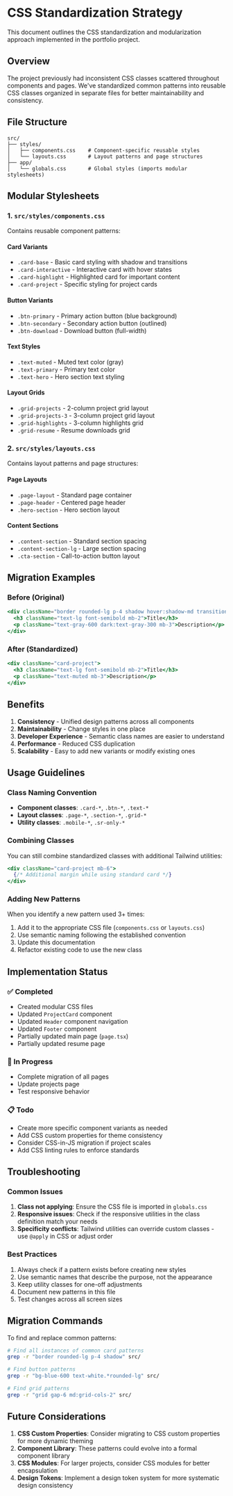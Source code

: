 # CSS Standardization Strategy

This document outlines the CSS standardization and modularization approach implemented in the portfolio project.

## Overview

The project previously had inconsistent CSS classes scattered throughout components and pages. We've standardized common patterns into reusable CSS classes organized in separate files for better maintainability and consistency.

## File Structure

```
src/
├── styles/
│   ├── components.css    # Component-specific reusable styles
│   └── layouts.css       # Layout patterns and page structures
├── app/
│   └── globals.css       # Global styles (imports modular stylesheets)
```

## Modular Stylesheets

### 1. `src/styles/components.css`

Contains reusable component patterns:

#### Card Variants

- `.card-base` - Basic card styling with shadow and transitions
- `.card-interactive` - Interactive card with hover states
- `.card-highlight` - Highlighted card for important content
- `.card-project` - Specific styling for project cards

#### Button Variants

- `.btn-primary` - Primary action button (blue background)
- `.btn-secondary` - Secondary action button (outlined)
- `.btn-download` - Download button (full-width)

#### Text Styles

- `.text-muted` - Muted text color (gray)
- `.text-primary` - Primary text color
- `.text-hero` - Hero section text styling

#### Layout Grids

- `.grid-projects` - 2-column project grid layout
- `.grid-projects-3` - 3-column project grid layout
- `.grid-highlights` - 3-column highlights grid
- `.grid-resume` - Resume downloads grid

### 2. `src/styles/layouts.css`

Contains layout patterns and page structures:

#### Page Layouts

- `.page-layout` - Standard page container
- `.page-header` - Centered page header
- `.hero-section` - Hero section layout

#### Content Sections

- `.content-section` - Standard section spacing
- `.content-section-lg` - Large section spacing
- `.cta-section` - Call-to-action button layout

## Migration Examples

### Before (Original)

```jsx
<div className="border rounded-lg p-4 shadow hover:shadow-md transition-shadow">
  <h3 className="text-lg font-semibold mb-2">Title</h3>
  <p className="text-gray-600 dark:text-gray-300 mb-3">Description</p>
</div>
```

### After (Standardized)

```jsx
<div className="card-project">
  <h3 className="text-lg font-semibold mb-2">Title</h3>
  <p className="text-muted mb-3">Description</p>
</div>
```

## Benefits

1. **Consistency** - Unified design patterns across all components
2. **Maintainability** - Change styles in one place
3. **Developer Experience** - Semantic class names are easier to understand
4. **Performance** - Reduced CSS duplication
5. **Scalability** - Easy to add new variants or modify existing ones

## Usage Guidelines

### Class Naming Convention

- **Component classes**: `.card-*`, `.btn-*`, `.text-*`
- **Layout classes**: `.page-*`, `.section-*`, `.grid-*`
- **Utility classes**: `.mobile-*`, `.sr-only-*`

### Combining Classes

You can still combine standardized classes with additional Tailwind utilities:

```jsx
<div className="card-project mb-6">
  {/* Additional margin while using standard card */}
</div>
```

### Adding New Patterns

When you identify a new pattern used 3+ times:

1. Add it to the appropriate CSS file (`components.css` or `layouts.css`)
2. Use semantic naming following the established convention
3. Update this documentation
4. Refactor existing code to use the new class

## Implementation Status

### ✅ Completed

- Created modular CSS files
- Updated `ProjectCard` component
- Updated `Header` component navigation
- Updated `Footer` component
- Partially updated main page (`page.tsx`)
- Partially updated resume page

### 🔄 In Progress

- Complete migration of all pages
- Update projects page
- Test responsive behavior

### 📋 Todo

- Create more specific component variants as needed
- Add CSS custom properties for theme consistency
- Consider CSS-in-JS migration if project scales
- Add CSS linting rules to enforce standards

## Troubleshooting

### Common Issues

1. **Class not applying**: Ensure the CSS file is imported in `globals.css`
2. **Responsive issues**: Check if the responsive utilities in the class definition match your needs
3. **Specificity conflicts**: Tailwind utilities can override custom classes - use `@apply` in CSS or adjust order

### Best Practices

1. Always check if a pattern exists before creating new styles
2. Use semantic names that describe the purpose, not the appearance
3. Keep utility classes for one-off adjustments
4. Document new patterns in this file
5. Test changes across all screen sizes

## Migration Commands

To find and replace common patterns:

```bash
# Find all instances of common card patterns
grep -r "border rounded-lg p-4 shadow" src/

# Find button patterns
grep -r "bg-blue-600 text-white.*rounded-lg" src/

# Find grid patterns
grep -r "grid gap-6 md:grid-cols-2" src/
```

## Future Considerations

1. **CSS Custom Properties**: Consider migrating to CSS custom properties for more dynamic theming
2. **Component Library**: These patterns could evolve into a formal component library
3. **CSS Modules**: For larger projects, consider CSS modules for better encapsulation
4. **Design Tokens**: Implement a design token system for more systematic design consistency
